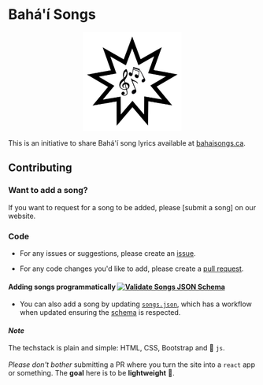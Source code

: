 # Bahá'í Songs

<p align="center">
  <img src="assets/imgs/logo.jpeg" alt="Logo" width="200px">
</p>

This is an initiative to share Bahá'í song lyrics available at [bahaisongs.ca](https://bahaisongs.ca). 

## Contributing

### Want to add a song? 

If you want to request for a song to be added, please [submit a song] on our website.

### Code

- For any issues or suggestions, please create an [issue](https://github.com/va9id/bahai-songs/issues).

- For any code changes you'd like to add, please create a [pull request](https://github.com/va9id/bahai-songs/pulls).

#### Adding songs programmatically [![Validate Songs JSON Schema](https://github.com/va9id/bahai-songs/actions/workflows/validate-json.yaml/badge.svg)](https://github.com/va9id/bahai-songs/actions/workflows/validate-json.yaml)
- You can also add a song by updating [`songs.json`](/src/data/songs.json), which has a workflow when updated ensuring the [schema](/src/data/schema.json) is respected. 

#### *Note*
The techstack is plain and simple: HTML, CSS, Bootstrap and 🍦 `js`.<br><br>
*Please don't bother* submitting a PR where you turn the site into a `react` app or something. The **goal** here is to be **lightweight** 💨.



